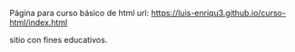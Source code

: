Página para curso básico de html
url: https://luis-enriqu3.github.io/curso-html/index.html

sitio con fines educativos.